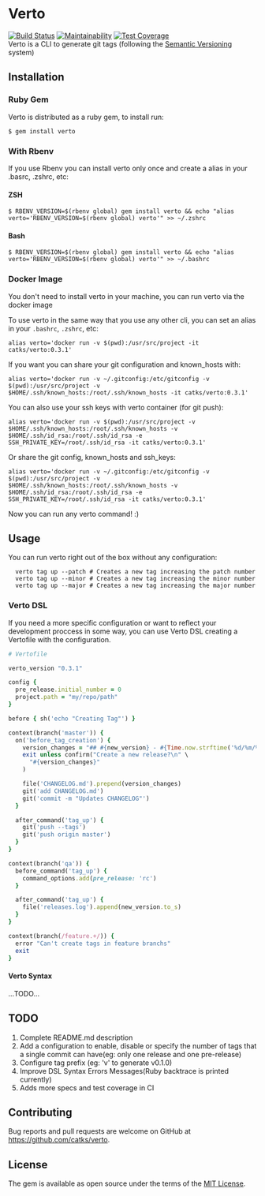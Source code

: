 # Verto
[![Build Status](https://travis-ci.org/catks/verto.svg?branch=master)](https://travis-ci.org/catks/verto)
[![Maintainability](https://api.codeclimate.com/v1/badges/b699d13df33e33bbe2d0/maintainability)](https://codeclimate.com/github/catks/verto/maintainability)
[![Test Coverage](https://api.codeclimate.com/v1/badges/39e7c6f1f5f57b8555ed/test_coverage)](https://codeclimate.com/github/catks/verto/test_coverage)\
Verto is a CLI to generate git tags (following the [Semantic Versioning](https://semver.org/) system)

## Installation


### Ruby Gem
Verto is distributed as a ruby gem, to install run:

```
$ gem install verto
```

### With Rbenv

If you use Rbenv you can install verto only once and create a alias in your .basrc, .zshrc, etc:

#### ZSH
    $ RBENV_VERSION=$(rbenv global) gem install verto && echo "alias verto='RBENV_VERSION=$(rbenv global) verto'" >> ~/.zshrc

#### Bash
    $ RBENV_VERSION=$(rbenv global) gem install verto && echo "alias verto='RBENV_VERSION=$(rbenv global) verto'" >> ~/.bashrc


### Docker Image

You don't need to install verto in your machine, you can run verto via the docker image

To use verto in the same way that you use any other cli, you can set an alias in your `.bashrc`, `.zshrc`, etc:

```
alias verto='docker run -v $(pwd):/usr/src/project -it catks/verto:0.3.1'
```

If you want you can share your git configuration and known_hosts with:

```
alias verto='docker run -v ~/.gitconfig:/etc/gitconfig -v $(pwd):/usr/src/project -v $HOME/.ssh/known_hosts:/root/.ssh/known_hosts -it catks/verto:0.3.1'

```

You can also use your ssh keys with verto container (for git push):

```
alias verto='docker run -v $(pwd):/usr/src/project -v $HOME/.ssh/known_hosts:/root/.ssh/known_hosts -v $HOME/.ssh/id_rsa:/root/.ssh/id_rsa -e SSH_PRIVATE_KEY=/root/.ssh/id_rsa -it catks/verto:0.3.1'

```

Or share the git config, known_hosts and ssh_keys:


```
alias verto='docker run -v ~/.gitconfig:/etc/gitconfig -v $(pwd):/usr/src/project -v $HOME/.ssh/known_hosts:/root/.ssh/known_hosts -v $HOME/.ssh/id_rsa:/root/.ssh/id_rsa -e SSH_PRIVATE_KEY=/root/.ssh/id_rsa -it catks/verto:0.3.1'

```

Now you can run any verto command! :)

## Usage

You can run verto right out of the box without any configuration:

```
  verto tag up --patch # Creates a new tag increasing the patch number
  verto tag up --minor # Creates a new tag increasing the minor number
  verto tag up --major # Creates a new tag increasing the major number
```

### Verto DSL

If you need a more specific configuration or want to reflect your development proccess in some way, you can use Verto DSL creating a Vertofile with the configuration.

```ruby
# Vertofile

verto_version "0.3.1"

config {
  pre_release.initial_number = 0
  project.path = "my/repo/path"
}

before { sh('echo "Creating Tag"') }

context(branch('master')) {
  on('before_tag_creation') {
    version_changes = "## #{new_version} - #{Time.now.strftime('%d/%m/%Y')}\n"
    exit unless confirm("Create a new release?\n" \
      "#{version_changes}"
    )

    file('CHANGELOG.md').prepend(version_changes)
    git('add CHANGELOG.md')
    git('commit -m "Updates CHANGELOG"')
  }

  after_command('tag_up') {
    git('push --tags')
    git('push origin master')
  }
}

context(branch('qa')) {
  before_command('tag_up') {
    command_options.add(pre_release: 'rc')
  }

  after_command('tag_up') {
    file('releases.log').append(new_version.to_s)
  }
}

context(branch(/feature.+/)) {
  error "Can't create tags in feature branchs"
  exit
}

```

#### Verto Syntax

...TODO...

## TODO

  1. Complete README.md description
  2. Add a configuration to enable, disable or specify the number of tags that a single commit can have(eg: only one release and one pre-release)
  3. Configure tag prefix (eg: 'v' to generate v0.1.0)
  4. Improve DSL Syntax Errors Messages(Ruby backtrace is printed currently)
  5. Adds more specs and test coverage in CI

## Contributing

Bug reports and pull requests are welcome on GitHub at https://github.com/catks/verto.

## License

The gem is available as open source under the terms of the [MIT License](https://opensource.org/licenses/MIT).
